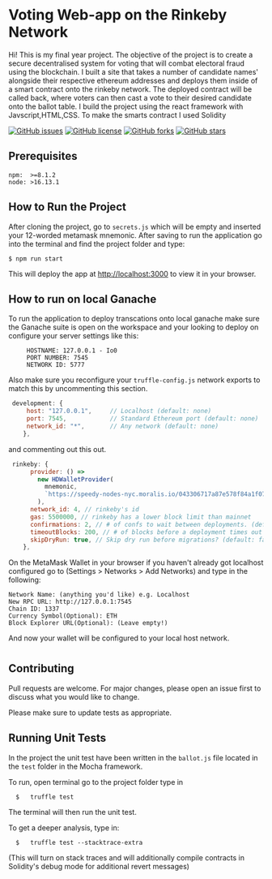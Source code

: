 # Voting Web-app on the Rinkeby Network

Hi! This is my final year project. The objective of the project is to create a secure decentralised system for voting that will combat electoral fraud using the blockchain. I built a site that takes a number of candidate names' alongside their respective ethereum addresses and deploys them inside of a smart contract onto the rinkeby network. The deployed contract will be called back, where voters can then cast a vote to their desired candidate onto the ballot table. I build the project using the react framework with Javscript,HTML,CSS. To make the smarts contract I used Solidity

[![GitHub issues](https://img.shields.io/github/issues/jmayanja-xyz/fyp_dapp)](https://github.com/jmayanja-xyz/fyp_dapp/issues)
[![GitHub license](https://img.shields.io/github/license/jmayanja-xyz/fyp_dapp)](https://github.com/jmayanja-xyz/fyp_dapp)
[![GitHub forks](https://img.shields.io/github/forks/jmayanja-xyz/fyp_dapp)](https://github.com/jmayanja-xyz/fyp_dapp/network)
[![GitHub stars](https://img.shields.io/github/stars/jmayanja-xyz/fyp_dapp)](https://github.com/jmayanja-xyz/fyp_dapp/stargazers)

## Prerequisites
```
npm:  >=8.1.2
node: >16.13.1
```

## How to Run the Project

After cloning the project, go to `secrets.js` which will be empty and inserted your 12-worded metamask mnemonic. After saving to run the application go into the terminal and find the project folder and type:

```
$ npm run start
```

This will deploy the app at [http://localhost:3000](http://localhost:3000) to view it in your browser.

## How to run on local Ganache

To run the application to deploy transcations onto local ganache make sure the Ganache suite is open on the workspace and your looking to deploy on configure your server settings like this:

```
     HOSTNAME: 127.0.0.1 - Io0   
     PORT NUMBER: 7545
     NETWORK ID: 5777
```


Also make sure you reconfigure your `truffle-config.js` network exports to match this by uncommenting this section.

```javascript
 development: {
     host: "127.0.0.1",     // Localhost (default: none)
     port: 7545,            // Standard Ethereum port (default: none)
     network_id: "*",       // Any network (default: none)
    },
```
and commenting out this out.

```javascript
 rinkeby: {
      provider: () =>
        new HDWalletProvider(
          mnemonic,
          `https://speedy-nodes-nyc.moralis.io/043306717a87e578f84a1f07/eth/rinkeby`
        ),
      network_id: 4, // rinkeby's id
      gas: 5500000, // rinkeby has a lower block limit than mainnet
      confirmations: 2, // # of confs to wait between deployments. (default: 0)
      timeoutBlocks: 200, // # of blocks before a deployment times out  (minimum/default: 50)
      skipDryRun: true, // Skip dry run before migrations? (default: false for public nets )
    },
```

On the MetaMask Wallet in your browser if you haven't already got localhost configured go to (Settings > Networks > Add Networks) and type in the following:

```
Network Name: (anything you'd like) e.g. Localhost
New RPC URL: http://127.0.0.1:7545
Chain ID: 1337
Currency Symbol(Optional): ETH
Block Explorer URL(Optional): (Leave empty!)
```

And now your wallet will be configured to your local host network.

#
## Contributing
Pull requests are welcome. For major changes, please open an issue first to discuss what you would like to change.

Please make sure to update tests as appropriate.

## Running Unit Tests

In the project the unit test have been written in the `ballot.js` file located in the `test` folder in the Mocha framework.

To run, open terminal go to the project folder type in
```
  $   truffle test
``` 
The terminal will then run the unit test.

To get a deeper analysis, type in:
```
  $   truffle test --stacktrace-extra
```
(This will turn on stack traces and will additionally compile contracts in Solidity's debug mode for additional revert messages)
